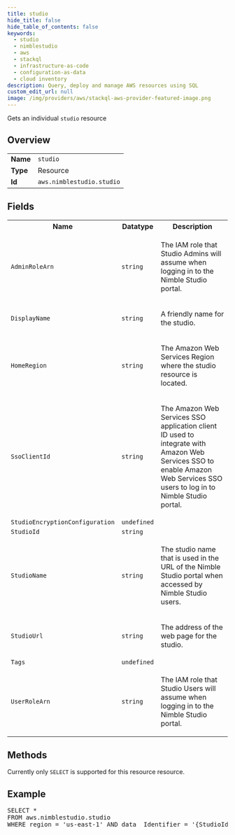 ```yaml
---
title: studio
hide_title: false
hide_table_of_contents: false
keywords:
  - studio
  - nimblestudio
  - aws
  - stackql
  - infrastructure-as-code
  - configuration-as-data
  - cloud inventory
description: Query, deploy and manage AWS resources using SQL
custom_edit_url: null
image: /img/providers/aws/stackql-aws-provider-featured-image.png
---
```

Gets an individual <code>studio</code> resource

## Overview
<table><tbody>
<tr><td><b>Name</b></td><td><code>studio</code></td></tr>
<tr><td><b>Type</b></td><td>Resource</td></tr>
<tr><td><b>Id</b></td><td><code>aws.nimblestudio.studio</code></td></tr>
</tbody></table>

## Fields
<table><tbody>
<tr><th>Name</th><th>Datatype</th><th>Description</th></tr>
<tr><td><code>AdminRoleArn</code></td><td><code>string</code></td><td><p>The IAM role that Studio Admins will assume when logging in to the Nimble Studio portal.</p></td></tr><tr><td><code>DisplayName</code></td><td><code>string</code></td><td><p>A friendly name for the studio.</p></td></tr><tr><td><code>HomeRegion</code></td><td><code>string</code></td><td><p>The Amazon Web Services Region where the studio resource is located.</p></td></tr><tr><td><code>SsoClientId</code></td><td><code>string</code></td><td><p>The Amazon Web Services SSO application client ID used to integrate with Amazon Web Services SSO to enable Amazon Web Services SSO users to log in to Nimble Studio portal.</p></td></tr><tr><td><code>StudioEncryptionConfiguration</code></td><td><code>undefined</code></td><td></td></tr><tr><td><code>StudioId</code></td><td><code>string</code></td><td></td></tr><tr><td><code>StudioName</code></td><td><code>string</code></td><td><p>The studio name that is used in the URL of the Nimble Studio portal when accessed by Nimble Studio users.</p></td></tr><tr><td><code>StudioUrl</code></td><td><code>string</code></td><td><p>The address of the web page for the studio.</p></td></tr><tr><td><code>Tags</code></td><td><code>undefined</code></td><td></td></tr><tr><td><code>UserRoleArn</code></td><td><code>string</code></td><td><p>The IAM role that Studio Users will assume when logging in to the Nimble Studio portal.</p></td></tr>
</tbody></table>

## Methods
Currently only <code>SELECT</code> is supported for this resource resource.

## Example
<pre>
SELECT * 
FROM aws.nimblestudio.studio
WHERE region = 'us-east-1' AND data__Identifier = '{StudioId}'
</pre>
